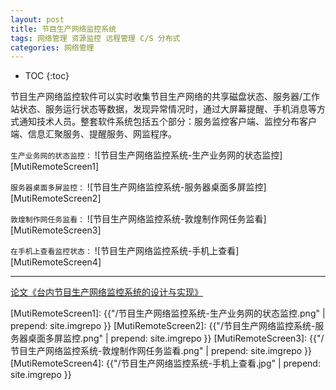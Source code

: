 ```yaml
---
layout: post
title: 节目生产网络监控系统
tags: 网络管理 资源监控 远程管理 C/S 分布式
categories: 网络管理
---
```


* TOC
{:toc}

节目生产网络监控软件可以实时收集节目生产网络的共享磁盘状态、服务器/工作站状态、服务运行状态等数据，发现异常情况时，通过大屏幕提醒、手机消息等方式通知技术人员。整套软件系统包括五个部分：服务监控客户端、监控分布客户端、信息汇聚服务、提醒服务、网监程序。

`生产业务网的状态监控：`
![节目生产网络监控系统-生产业务网的状态监控][MutiRemoteScreen1]

`服务器桌面多屏监控：`
![节目生产网络监控系统-服务器桌面多屏监控][MutiRemoteScreen2]

`敦煌制作网任务监看：`
![节目生产网络监控系统-敦煌制作网任务监看][MutiRemoteScreen3]

`在手机上查看监控状态：`
![节目生产网络监控系统-手机上查看][MutiRemoteScreen4]

---

[论文《台内节目生产网络监控系统的设计与实现》][论文地址]

[MutiRemoteScreen1]: {{"/节目生产网络监控系统-生产业务网的状态监控.png" | prepend: site.imgrepo }}
[MutiRemoteScreen2]: {{"/节目生产网络监控系统-服务器桌面多屏监控.png" | prepend: site.imgrepo }}
[MutiRemoteScreen3]: {{"/节目生产网络监控系统-敦煌制作网任务监看.png" | prepend: site.imgrepo }}
[MutiRemoteScreen4]: {{"/节目生产网络监控系统-手机上查看.jpg" | prepend: site.imgrepo }}

[论文地址]:https://kns.cnki.net/kcms/detail/detail.aspx?filename=DSZM201901019&dbcode=CJFQ&dbname=CJFD2019&v=nObC302BMhD21XqCtCQ9Stk2bf5wgPBgvJ0kQdhJdu14j5CA2wSagVogRMLoMmDP